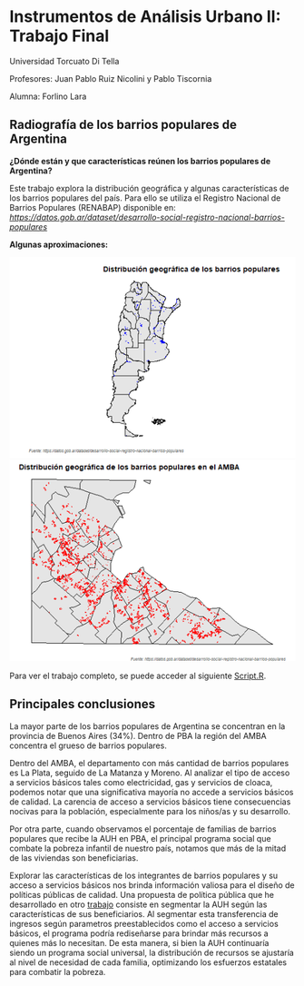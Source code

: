 # Instrumentos de Análisis Urbano II: Trabajo Final 
Universidad Torcuato Di Tella

Profesores: Juan Pablo Ruiz Nicolini y Pablo Tiscornia

Alumna: Forlino Lara


## Radiografía de los barrios populares de Argentina

**¿Dónde están y que características reúnen los barrios populares de Argentina?**

Este trabajo explora la distribución geográfica y algunas características de los barrios populares del país. Para ello se utiliza el Registro Nacional de Barrios Populares (RENABAP) disponible en: *https://datos.gob.ar/dataset/desarrollo-social-registro-nacional-barrios-populares*

**Algunas aproximaciones:**

![Imagen1](https://github.com/forlinolara/trabajo_final_utdt_geo/blob/main/plot1.png) ![Imagen2](https://github.com/forlinolara/trabajo_final_utdt_geo/blob/main/plot2.png)

Para ver el trabajo completo, se puede acceder al siguiente [Script.R](https://github.com/forlinolara/trabajo_final_utdt_geo/blob/main/Codigo_Trabajo_Final_Forlino.R).

## Principales conclusiones
La mayor parte de los barrios populares de Argentina se concentran en la provincia de Buenos Aires (34%). Dentro de PBA la región del AMBA concentra el grueso de barrios populares. 

Dentro del AMBA, el departamento con más cantidad de barrios populares es La Plata, seguido de La Matanza y Moreno. Al analizar el tipo de acceso a servicios básicos tales como electricidad, gas y servicios de cloaca, podemos notar que una significativa mayoría no accede a servicios básicos de calidad. La carencia de acceso a servicios básicos tiene consecuencias nocivas para la población, especialmente para los niños/as y su desarrollo.

Por otra parte, cuando observamos el porcentaje de familias de barrios populares que recibe la AUH en PBA, el principal programa social que combate la pobreza infantil de nuestro país, notamos que más de la mitad de las viviendas son beneficiarias. 

Explorar las características de los integrantes de barrios populares y su acceso a servicios básicos nos brinda información valiosa para el diseño de políticas públicas de calidad. Una propuesta de política pública que he desarrollado en otro [trabajo](https://fund.ar/publicacion/mapa-politicas-sociales/) consiste en segmentar la AUH según las características de sus beneficiarios. Al segmentar esta transferencia de ingresos según parametros preestablecidos como el acceso a servicios básicos, el programa podría rediseñarse para brindar más recursos a quienes más lo necesitan. De esta manera, si bien la AUH continuaría siendo un programa social universal, la distribución de recursos se ajustaría al nivel de necesidad de cada familia, optimizando los esfuerzos estatales para combatir la pobreza.
